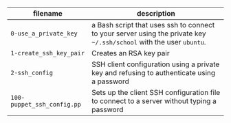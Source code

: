 | filename | description |
| -------- | ----------- |
| `0-use_a_private_key` | a Bash script that uses ssh to connect to your server using the private key `~/.ssh/school` with the user `ubuntu`. |
| `1-create_ssh_key_pair` | Creates an RSA key pair |
| `2-ssh_config` | SSH client configuration using a private key and refusing to authenticate using a password |
| `100-puppet_ssh_config.pp` | Sets up the client SSH configuration file to connect to a server without typing a password |
